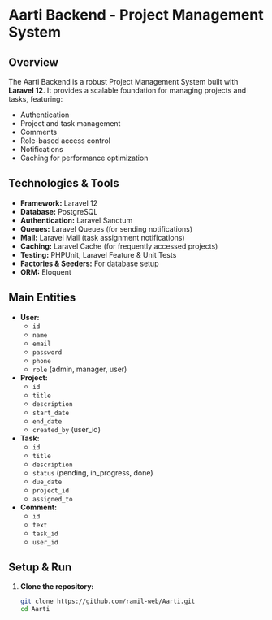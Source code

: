 # Aarti Backend - Project Management System

## Overview
The Aarti Backend is a robust Project Management System built with **Laravel 12**. It provides a scalable foundation for managing projects and tasks, featuring:

- Authentication
- Project and task management
- Comments
- Role-based access control
- Notifications
- Caching for performance optimization

## Technologies & Tools
- **Framework:** Laravel 12
- **Database:** PostgreSQL
- **Authentication:** Laravel Sanctum
- **Queues:** Laravel Queues (for sending notifications)
- **Mail:** Laravel Mail (task assignment notifications)
- **Caching:** Laravel Cache (for frequently accessed projects)
- **Testing:** PHPUnit, Laravel Feature & Unit Tests
- **Factories & Seeders:** For database setup
- **ORM:** Eloquent

## Main Entities
- **User:**
  - `id`
  - `name`
  - `email`
  - `password`
  - `phone`
  - `role` (admin, manager, user)
- **Project:**
  - `id`
  - `title`
  - `description`
  - `start_date`
  - `end_date`
  - `created_by` (user_id)
- **Task:**
  - `id`
  - `title`
  - `description`
  - `status` (pending, in_progress, done)
  - `due_date`
  - `project_id`
  - `assigned_to`
- **Comment:**
  - `id`
  - `text`
  - `task_id`
  - `user_id`

## Setup & Run

1. **Clone the repository:**
   ```bash
   git clone https://github.com/ramil-web/Aarti.git
   cd Aarti
